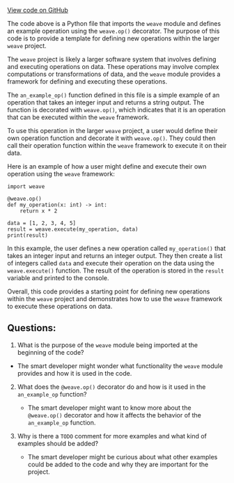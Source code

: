 [View code on GitHub](https://github.com/wandb/weave/weave/ecosystem/example/ops.py)

The code above is a Python file that imports the `weave` module and defines an example operation using the `weave.op()` decorator. The purpose of this code is to provide a template for defining new operations within the larger `weave` project.

The `weave` project is likely a larger software system that involves defining and executing operations on data. These operations may involve complex computations or transformations of data, and the `weave` module provides a framework for defining and executing these operations.

The `an_example_op()` function defined in this file is a simple example of an operation that takes an integer input and returns a string output. The function is decorated with `weave.op()`, which indicates that it is an operation that can be executed within the `weave` framework.

To use this operation in the larger `weave` project, a user would define their own operation function and decorate it with `weave.op()`. They could then call their operation function within the `weave` framework to execute it on their data.

Here is an example of how a user might define and execute their own operation using the `weave` framework:

```
import weave

@weave.op()
def my_operation(x: int) -> int:
    return x * 2

data = [1, 2, 3, 4, 5]
result = weave.execute(my_operation, data)
print(result)
```

In this example, the user defines a new operation called `my_operation()` that takes an integer input and returns an integer output. They then create a list of integers called `data` and execute their operation on the data using the `weave.execute()` function. The result of the operation is stored in the `result` variable and printed to the console.

Overall, this code provides a starting point for defining new operations within the `weave` project and demonstrates how to use the `weave` framework to execute these operations on data.
## Questions: 
 1. What is the purpose of the `weave` module being imported at the beginning of the code?
   - The smart developer might wonder what functionality the `weave` module provides and how it is used in the code.

2. What does the `@weave.op()` decorator do and how is it used in the `an_example_op` function?
   - The smart developer might want to know more about the `@weave.op()` decorator and how it affects the behavior of the `an_example_op` function.

3. Why is there a `TODO` comment for more examples and what kind of examples should be added?
   - The smart developer might be curious about what other examples could be added to the code and why they are important for the project.